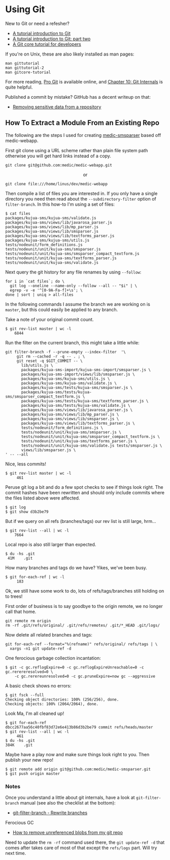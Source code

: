 
# Using Git

New to Git or need a refesher?

 - [A tutorial introduction to Git](https://git-scm.com/docs/gittutorial)
 - [A tutorial introduction to Git: part two](https://git-scm.com/docs/gittutorial-2)
 - [A Git core tutorial for developers](https://git-scm.com/docs/gitcore-tutorial)

If you're on Unix, these are also likely installed as man pages:

```
man gittutorial
man gittutorial-2
man gitcore-tutorial
```

For more reading, [Pro Git](https://git-scm.com/book) is available online, and
[Chapter 10: Git Internals](https://git-scm.com/book/en/v2/Git-Internals-Plumbing-and-Porcelain)
is quite helpful.

Published a commit by mistake?  GitHub has a decent writeup on that:

 - [Removing sensitive data from a repository](https://help.github.com/articles/removing-sensitive-data-from-a-repository/)


## How To Extract a Module From an Existing Repo

The following are the steps I used for creating [medic-smsparser](https://github.com/medic/medic-smsparser) based off medic-webapp.

First git clone using a URL scheme rather than plain file system path otherwise
you will get hard links instead of a copy.

```
git clone git@github.com:medic/medic-webapp.git 
```

<p style="text-align:center">or</p>

```
git clone file:///home/linus/dev/medic-webapp
```

Then compile a list of files you are interested in.  If you only have a single directory
you need then read about the `--subdirectory-filter` option of
`filter-branch`.  In this how-to I'm using a set of files:

```
$ cat files
packages/kujua-sms/kujua-sms/validate.js 
packages/kujua-sms/views/lib/javarosa_parser.js 
packages/kujua-sms/views/lib/mp_parser.js 
packages/kujua-sms/views/lib/smsparser.js 
packages/kujua-sms/views/lib/textforms_parser.js 
packages/kujua-sms/kujua-sms/utils.js 
tests/nodeunit/form_definitions.js 
tests/nodeunit/unit/kujua-sms/smsparser.js 
tests/nodeunit/unit/kujua-sms/smsparser_compact_textform.js 
tests/nodeunit/unit/kujua-sms/textforms_parser.js 
tests/nodeunit/unit/kujua-sms/validate.js 
```

Next query the git history for any file renames by using `--follow`:

```
for i in `cat files`; do \
  git log --oneline --name-only --follow --all -- "$i" | \
  egrep -v -e '^[0-9A-Fa-f]+\s'; \
done | sort | uniq > all-files
```

In the following commands I assume the branch we are working on is `master`, but this could easily be applied to any branch.

Take a note of your original commit count.  

```
$ git rev-list master | wc -l
    6844
```


Run the filter on the current branch, this might take a little while:

```
git filter-branch -f --prune-empty --index-filter  '\
     git rm --cached -r -q -- . ; \
     git reset -q $GIT_COMMIT -- \
       lib/utils.js \
       packages/kujua-sms-import/kujua-sms-import/smsparser.js \
       packages/kujua-sms-import/views/lib/smsparser.js \
       packages/kujua-sms/kujua-sms/utils.js \
       packages/kujua-sms/kujua-sms/validate.js \
       packages/kujua-sms/tests/kujua-sms/smsparser.js \
       packages/kujua-sms/tests/kujua-sms/smsparser_compact_textform.js \
       packages/kujua-sms/tests/kujua-sms/textforms_parser.js \
       packages/kujua-sms/tests/kujua-sms/validate.js \
       packages/kujua-sms/views/lib/javarosa_parser.js \
       packages/kujua-sms/views/lib/mp_parser.js \
       packages/kujua-sms/views/lib/smsparser.js \
       packages/kujua-sms/views/lib/textforms_parser.js \
       tests/nodeunit/form_definitions.js \
       tests/nodeunit/unit/kujua-sms/smsparser.js \
       tests/nodeunit/unit/kujua-sms/smsparser_compact_textform.js \
       tests/nodeunit/unit/kujua-sms/textforms_parser.js \
       tests/nodeunit/unit/kujua-sms/validate.js tests/smsparser.js \
       views/lib/smsparser.js \
' -- --all
```

Nice, less commits!  

```
$ git rev-list master | wc -l
     461
```

Peruse git log a bit and do a few spot checks to see if things look right.  The commit hashes have been rewritten and should only include commits where the files listed above were affected.

```
$ git log
$ git show d3b2be79
```

But if we query on all refs (branches/tags) our rev list is still large, hrm...

```
$ git rev-list --all | wc -l
    7664
```

Local repo is also still larger than expected.

```
$ du -hs .git
 41M	.git
```

How many branches and tags do we have?  Yikes, we've been busy.

```
$ git for-each-ref | wc -l
     183
```

Ok, we still have some work to do, lots of refs/tags/branches still holding on to
trees!

First order of business is to say goodbye to the origin remote, we no longer call that home.

```
git remote rm origin
rm -rf .git/refs/original/ .git/refs/remotes/ .git/*_HEAD .git/logs/
```

Now delete all related branches and tags:

```
git for-each-ref --format="%(refname)" refs/original/ refs/tags | \
  xargs -n1 git update-ref -d
```

One ferocious garbage collection incantation:

```
$ git -c gc.reflogExpire=0 -c gc.reflogExpireUnreachable=0 -c gc.rerereresolved=0 \
    -c gc.rerereunresolved=0 -c gc.pruneExpire=now gc --aggressive
```

A basic check shows no errors:

```
$ git fsck --full
Checking object directories: 100% (256/256), done.
Checking objects: 100% (2064/2064), done.
```

Look Ma, I'm all cleaned up!

```
$ git for-each-ref
dbcc2677aa56c40fbf83d72e6e413b86d3b2be79 commit refs/heads/master
$ git rev-list --all | wc -l
     461
$ du -hs .git
384K	.git
```

Maybe have a play now and make sure things look right to you.  Then publish your new repo!

```
$ git remote add origin git@github.com:medic/medic-smsparser.git
$ git push origin master
```

### Notes

Once you understand a little about git internals, have a look at `git-filter-branch` manual (see also the checklist at the bottom):

  - [git-filter-branch - Rewrite branches](https://git-scm.com/docs/git-filter-branch)

Ferocious GC

  - [How to remove unreferenced blobs from my git repo](http://stackoverflow.com/questions/1904860/how-to-remove-unreferenced-blobs-from-my-git-repo/)

Need to update the `rm -rf` command used there, the `git update-ref -d` that comes after takes care of most of that except the `refs/logs` part.  Will try next time.